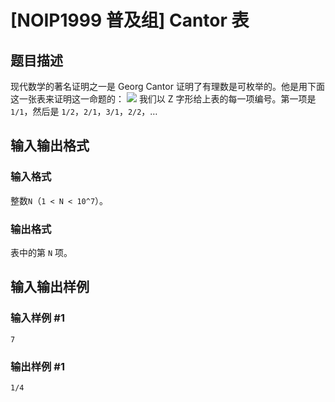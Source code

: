 

# [NOIP1999 普及组] Cantor 表

## 题目描述

现代数学的著名证明之一是 Georg Cantor 证明了有理数是可枚举的。他是用下面这一张表来证明这一命题的：
![](https://cdn.luogu.com.cn/upload/image_hosting/7rqn2j8r.png) 我们以 Z
字形给上表的每一项编号。第一项是 `1/1`，然后是 `1/2`，`2/1`，`3/1`，`2/2`，…

## 输入输出格式

### 输入格式

  

整数`N`（`1 < N < 10^7`）。

### 输出格式

  

表中的第 `N` 项。

## 输入输出样例

### 输入样例 #1

    
    
    7
    

### 输出样例 #1

    
    
    1/4

